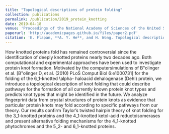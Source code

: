 ```yaml
---
title: "Topological descriptions of protein folding"
collection: publications
permalink: /publication/2019_protein_knotting
date: 2019-04-18
venue: 'Proceedings of the National Academy of Sciences of the United States of America'
paperurl: 'http://academicpages.github.io/files/paper2.pdf'
citation: 'E. Flapan, **A. Y. He**, and H. Wong. Topological descriptions of protein folding. *Proc. Natl. Acad. Sci. U.S.A.*, doi:10.1073/pnas.1808312116.'
---
```


How knotted proteins fold has remained controversial since the identification of deeply knotted proteins nearly two decades ago. Both computational and experimental approaches have been used to investigate protein knot formation. Motivated by the computersimulations of B\"olinger et al. [B\"olinger D, et al. (2010) PLoS Comput Biol 6:e1000731] for the folding of the 6_1-knotted \alpha- haloacid dehalogenase (DehI) protein, we introduce a topological description of knot folding that could describe pathways for the formation of all currently known protein knot types and predicts knot types that might be identified in the future. We analyze fingerprint data from crystal structures of protein knots as evidence that particular protein knots may fold according to specific pathways from our theory. Our results confirm Taylor’s twisted hairpin theory of knot folding for the 3_1-knotted proteins and the 4_1-knotted ketol-acid reductoisomerases and present alternative folding mechanisms for the 4_1-knotted phytochromes and the 5_2- and 6_1-knotted proteins.
